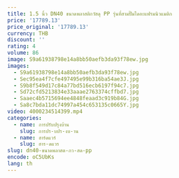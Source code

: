 ```yaml
---
title: 1.5 นิ้ว DN40 ขนาดพลาสติกวัสดุ PP รุ่นที่สามปั๊มไดอะแฟรมนิวแมติก
price: '17789.13'
price_original: '17789.13'
currency: THB
discount: ''
rating: 4
volume: 86
image: S9a61938798e14a8bb50aefb3da93f78ew.jpg
images:
  - S9a61938798e14a8bb50aefb3da93f78ew.jpg
  - Sec95ea4f7cfe497495e99b316ba54ae3J.jpg
  - S9b8f549d17c84a77bd516ecb6197f94c7.jpg
  - Sd72cfd5213834e33aaae2763374cffbd7.jpg
  - Saaec4b5715694ee4848feaad3c919b84G.jpg
  - Sa8c7bda11dc74997a454c653135c0665Y.jpg
video: 4000234514399.mp4
categories:
  - name: การปรับปรุงบ้าน
    slug: การปร-บปร-งบ-าน
  - name: ฮาร์ดแวร์
    slug: ฮาร-ดแวร
slug: dn40-ขนาดพลาสต-กว-สด-pp
encode: oC5UbKs
lang: th
---
```

  